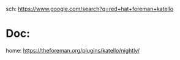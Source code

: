 sch: https://www.google.com/search?q=red+hat+foreman+katello

# Doc:
home: https://theforeman.org/plugins/katello/nightly/

